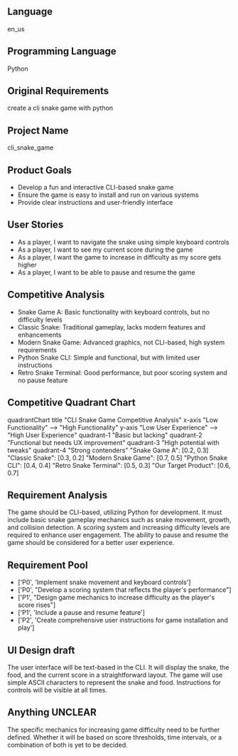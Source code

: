 ## Language

en_us

## Programming Language

Python

## Original Requirements

create a cli snake game with python

## Project Name

cli_snake_game

## Product Goals

- Develop a fun and interactive CLI-based snake game
- Ensure the game is easy to install and run on various systems
- Provide clear instructions and user-friendly interface

## User Stories

- As a player, I want to navigate the snake using simple keyboard controls
- As a player, I want to see my current score during the game
- As a player, I want the game to increase in difficulty as my score gets higher
- As a player, I want to be able to pause and resume the game

## Competitive Analysis

- Snake Game A: Basic functionality with keyboard controls, but no difficulty levels
- Classic Snake: Traditional gameplay, lacks modern features and enhancements
- Modern Snake Game: Advanced graphics, not CLI-based, high system requirements
- Python Snake CLI: Simple and functional, but with limited user instructions
- Retro Snake Terminal: Good performance, but poor scoring system and no pause feature

## Competitive Quadrant Chart

quadrantChart
    title "CLI Snake Game Competitive Analysis"
    x-axis "Low Functionality" --> "High Functionality"
    y-axis "Low User Experience" --> "High User Experience"
    quadrant-1 "Basic but lacking"
    quadrant-2 "Functional but needs UX improvement"
    quadrant-3 "High potential with tweaks"
    quadrant-4 "Strong contenders"
    "Snake Game A": [0.2, 0.3]
    "Classic Snake": [0.3, 0.2]
    "Modern Snake Game": [0.7, 0.5]
    "Python Snake CLI": [0.4, 0.4]
    "Retro Snake Terminal": [0.5, 0.3]
    "Our Target Product": [0.6, 0.7]

## Requirement Analysis

The game should be CLI-based, utilizing Python for development. It must include basic snake gameplay mechanics such as snake movement, growth, and collision detection. A scoring system and increasing difficulty levels are required to enhance user engagement. The ability to pause and resume the game should be considered for a better user experience.

## Requirement Pool

- ['P0', 'Implement snake movement and keyboard controls']
- ['P0', "Develop a scoring system that reflects the player's performance"]
- ['P1', "Design game mechanics to increase difficulty as the player's score rises"]
- ['P1', 'Include a pause and resume feature']
- ['P2', 'Create comprehensive user instructions for game installation and play']

## UI Design draft

The user interface will be text-based in the CLI. It will display the snake, the food, and the current score in a straightforward layout. The game will use simple ASCII characters to represent the snake and food. Instructions for controls will be visible at all times.

## Anything UNCLEAR

The specific mechanics for increasing game difficulty need to be further defined. Whether it will be based on score thresholds, time intervals, or a combination of both is yet to be decided.

